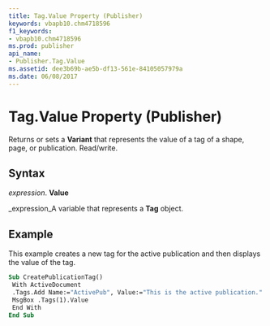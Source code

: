 ```yaml
---
title: Tag.Value Property (Publisher)
keywords: vbapb10.chm4718596
f1_keywords:
- vbapb10.chm4718596
ms.prod: publisher
api_name:
- Publisher.Tag.Value
ms.assetid: dee3b69b-ae5b-df13-561e-84105057979a
ms.date: 06/08/2017
---
```



# Tag.Value Property (Publisher)

Returns or sets a **Variant** that represents the value of a tag of a shape, page, or publication. Read/write.


## Syntax

 _expression_. **Value**

 _expression_A variable that represents a **Tag** object.


## Example

This example creates a new tag for the active publication and then displays the value of the tag.


```vb
Sub CreatePublicationTag() 
 With ActiveDocument 
 .Tags.Add Name:="ActivePub", Value:="This is the active publication." 
 MsgBox .Tags(1).Value 
 End With 
End Sub
```


